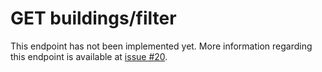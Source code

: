 # GET buildings/filter

This endpoint has not been implemented yet. More information regarding this endpoint is available at [issue #20](https://github.com/cobalt-uoft/cobalt/issues/20).
